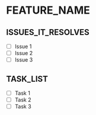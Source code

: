# FEATURE_NAME

## ISSUES_IT_RESOLVES

- [ ] Issue 1
- [ ] Issue 2
- [ ] Issue 3

## TASK_LIST

- [ ] Task 1
- [ ] Task 2
- [ ] Task 3
